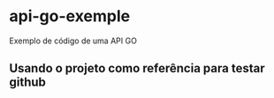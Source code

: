 # api-go-exemple
Exemplo de código de uma API GO

## Usando o projeto como referência para testar github
